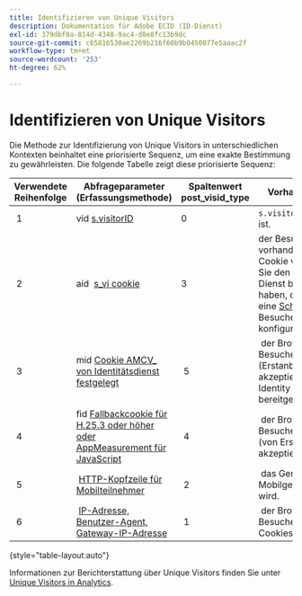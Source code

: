 ```yaml
---
title: Identifizieren von Unique Visitors
description: Dokumentation für Adobe ECID (ID-Dienst)
exl-id: 379dbf0a-814d-4348-9ac4-d0e8fc13b9dc
source-git-commit: c65816530ae2269b216f60b9b0450077e5aaac2f
workflow-type: tm+mt
source-wordcount: '253'
ht-degree: 62%

---
```


# Identifizieren von Unique Visitors

Die Methode zur Identifizierung von Unique Visitors in unterschiedlichen Kontexten beinhaltet eine priorisierte Sequenz, um eine exakte Bestimmung zu gewährleisten. Die folgende Tabelle zeigt diese priorisierte Sequenz:

| Verwendete Reihenfolge | Abfrageparameter (Erfassungsmethode) | Spaltenwert post_visid_type | Vorhanden, wenn |
|---|---|---|---|
|  1  | vid [s.visitorID](https://experienceleague.adobe.com/docs/analytics/implementation/vars/config-vars/visitorid.html?lang=en)  | 0  | `s.visitorID` festgelegt ist. |
|  2  | aid  [s_vi cookie](https://experienceleague.adobe.com/docs/core-services/interface/administration/ec-cookies/cookies-analytics.html?lang=en#section-5d50a078de444d12b7d927d68ff3b679)  | 3  | der Besucher über vorhandenes s_vi-Cookie verfügt, bevor Sie den Besucher-ID-Dienst bereitgestellt haben, oder wenn Sie eine [Schonfrist](https://experienceleague.adobe.com/docs/id-service/using/reference/analytics-reference/grace-period.html?lang=en) für die Besucher-ID konfiguriert haben.  |
|  3  | mid [Cookie AMCV_ von Identitätsdienst festgelegt](../introduction/cookies.md)  |  5  |  der Browser des Besuchers Cookies (Erstanbieter) akzeptiert und [!DNL Identity Service] bereitgestellt wird.  |
|  4  | fid [Fallbackcookie für H.25.3 oder höher oder AppMeasurement für JavaScript](https://experienceleague.adobe.com/docs/core-services/interface/administration/ec-cookies/cookies-analytics.html?lang=en#section-65e33f9bfc264959ac1513e2f4b10ac7)  |  4  |  der Browser des Besuchers Cookies (von Erstanbietern) akzeptiert.  |
|  5  |  [HTTP-Kopfzeile für Mobilteilnehmer](https://experienceleague.adobe.com/docs/analytics/export/analytics-data-feed/data-feed-contents/datafeeds-reference.html?lang=en)  |  2  |  das Gerät als Mobilgerät erkannt wird.  |
|  6  |  [IP-Adresse, Benutzer-Agent, Gateway-IP-Adresse](https://experienceleague.adobe.com/docs/analytics/components/metrics/unique-visitors.html?lang=en)  |  1  |  der Browser des Besuchers keine Cookies akzeptiert. |

{style=&quot;table-layout:auto&quot;}

Informationen zur Berichterstattung über Unique Visitors finden Sie unter [Unique Visitors in Analytics](https://experienceleague.adobe.com/docs/analytics/components/metrics/unique-visitors.html?lang=en).
